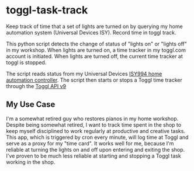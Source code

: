 # toggl-task-track
Keep track of time that a set of lights are turned on by querying my home automation system (Universal Devices ISY). Record time in  toggl track. 

This python script detects the change of status of "lights on" or "lights off" in my workshop.   When lights are turned on, a time tracker in my toggl.com account is initiated.  When lights are turned off, the current time tracker at toggl is stopped. 

The script reads status from my Universal Devices  [ISY994 home automation controller](https://www.universal-devices.com/product/isy994-pro-oadr/).  The script then starts or stops a Toggl time tracker through the [Toggl API v9](https://developers.track.toggl.com/docs/api/me/index.html)

## My Use Case

I'm  a somewhat retired guy who restores pianos in my home workshop.  Despite being somewhat retired, I want to track time spent in the shop to keep myself disciplined to work regularly at productive and creative tasks.  This app, which is triggered by cron every minute, will log time at Toggl and serve as a proxy for my "time card".  It works well for me, because I'm reliable at turning the lights on and off upon entering and exiting the shop.   I've proven to be much less reliable at starting and stopping a Toggl task working in the shop. 
